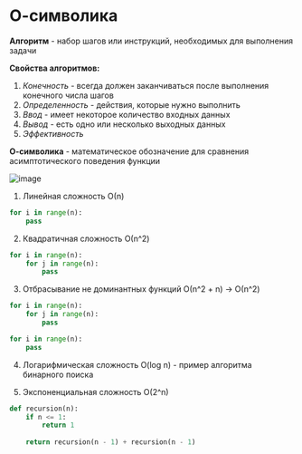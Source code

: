 # О-символика

**Алгоритм** - набор шагов или инструкций, необходимых для выполнения задачи

**Свойства алгоритмов:**
1. *Конечность* - всегда должен заканчиваться после выполнения конечного числа шагов
2. *Определенность* - действия, которые нужно выполнить
3. *Ввод* - имеет некоторое количество входных данных
4. *Вывод* - есть одно или несколько выходных данных
5. *Эффективность*

**О-символика** - математическое обозначение для сравнения асимптотического поведения функции

![image](https://github.com/agent-yandex/algoritms_revision/assets/88597840/773917b6-8de8-485f-8686-ff96e9c9238e)

1. Линейная сложность О(n)

```python
for i in range(n):
    pass
```

2. Квадратичная сложность О(n^2)

```python
for i in range(n):
    for j in range(n):
        pass
```

3. Отбрасывание не доминантных функций О(n^2 + n) -> О(n^2)

```python
for i in range(n):
    for j in range(n):
        pass

for i in range(n):
    pass
```

4. Логарифмическая сложность O(log n) - пример алгоритма бинарного поиска

5. Экспоненциальная сложность O(2^n)

```python
def recursion(n):
    if n <= 1:
        return 1
    
    return recursion(n - 1) + recursion(n - 1)
```
